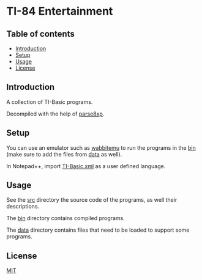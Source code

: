 # TI-84 Entertainment

## Table of contents

- [Introduction](#introduction)
- [Setup](#setup)
- [Usage](#usage)
- [License](#license)

## Introduction

A collection of TI-Basic programs.

Decompiled with the help of [parse8xp](https://github.com/Lekensteyn/parse8xp).

## Setup

You can use an emulator such as [wabbitemu](https://wabbit.codeplex.com/) to run the programs in the [bin](/bin) (make sure to add the files from [data](/data) as well). 

In Notepad++, import [TI-Basic.xml](edit/TI-Basic.xml) as a user defined language.

## Usage

See the [src](/src) directory the source code of the programs, as well their descriptions.

The [bin](/bin) directory contains compiled programs.

The [data](/data) directory contains files that need to be loaded to support some programs.

## License
[MIT](https://choosealicense.com/licenses/mit/)
